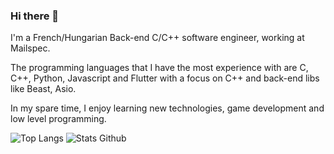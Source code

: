 ### Hi there 👋

I'm a French/Hungarian Back-end C/C++ software engineer, working at Mailspec.

The programming languages that I have the most experience with are C, C++, Python, Javascript and Flutter with a focus on C++ and back-end libs like Beast, Asio.

In my spare time, I enjoy learning new technologies, game development and low level programming.



![Top Langs](https://github-readme-stats.vercel.app/api/top-langs/?username=marttop&layout=compact&theme=prussian&count_private=true)
![Stats Github](https://github-readme-stats.vercel.app/api?username=marttop&show_icons=true&theme=prussian&count_private=true)

